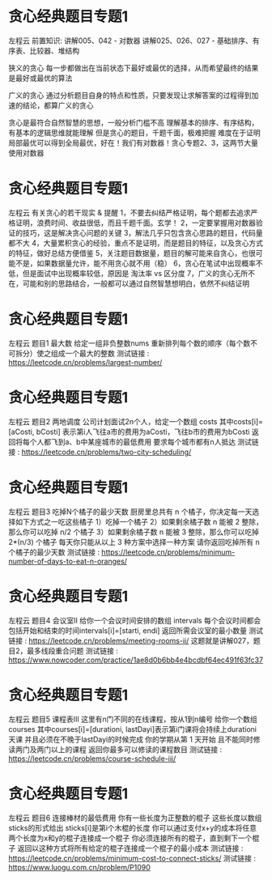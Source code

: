 <!-- Slide number: 1 -->
# 贪心经典题目专题1
左程云
前置知识:
讲解005、042 - 对数器
讲解025、026、027 - 基础排序、有序表、比较器、堆结构

狭义的贪心
每一步都做出在当前状态下最好或最优的选择，从而希望最终的结果是最好或最优的算法

广义的贪心
通过分析题目自身的特点和性质，只要发现让求解答案的过程得到加速的结论，都算广义的贪心

贪心是最符合自然智慧的思想，一般分析门槛不高
理解基本的排序、有序结构，有基本的逻辑思维就能理解
但是贪心的题目，千题千面，极难把握
难度在于证明局部最优可以得到全局最优，好在！我们有对数器！贪心专题2、3，这两节大量使用对数器

<!-- Slide number: 2 -->
# 贪心经典题目专题1
左程云
有关贪心的若干现实 & 提醒
1，不要去纠结严格证明，每个题都去追求严格证明，浪费时间、收益很低，而且千题千面。玄学！
2，一定要掌握用对数器验证的技巧，这是解决贪心问题的关键
3，解法几乎只包含贪心思路的题目，代码量都不大
4，大量累积贪心的经验，重点不是证明，而是题目的特征，以及贪心方式的特征，做好总结方便借鉴
5，关注题目数据量，题目的解可能来自贪心，也很可能不是，如果数据量允许，能不用贪心就不用（稳）
6，贪心在笔试中出现概率不低，但是面试中出现概率较低，原因是 淘汰率 vs 区分度
7，广义的贪心无所不在，可能和别的思路结合，一般都可以通过自然智慧想明白，依然不纠结证明

<!-- Slide number: 3 -->
# 贪心经典题目专题1
左程云
题目1
最大数
给定一组非负整数nums
重新排列每个数的顺序（每个数不可拆分）使之组成一个最大的整数
测试链接 : https://leetcode.cn/problems/largest-number/

<!-- Slide number: 4 -->
# 贪心经典题目专题1
左程云
题目2
两地调度
公司计划面试2n个人，给定一个数组 costs
其中costs[i]=[aCosti, bCosti]
表示第i人飞往a市的费用为aCosti，飞往b市的费用为bCosti
返回将每个人都飞到a、b中某座城市的最低费用
要求每个城市都有n人抵达
测试链接 : https://leetcode.cn/problems/two-city-scheduling/

<!-- Slide number: 5 -->
# 贪心经典题目专题1
左程云
题目3
吃掉N个橘子的最少天数
厨房里总共有 n 个橘子，你决定每一天选择如下方式之一吃这些橘子
1）吃掉一个橘子
2）如果剩余橘子数 n 能被 2 整除，那么你可以吃掉 n/2 个橘子
3）如果剩余橘子数 n 能被 3 整除，那么你可以吃掉 2*(n/3) 个橘子
每天你只能从以上 3 种方案中选择一种方案
请你返回吃掉所有 n 个橘子的最少天数
测试链接 : https://leetcode.cn/problems/minimum-number-of-days-to-eat-n-oranges/

<!-- Slide number: 6 -->
# 贪心经典题目专题1
左程云
题目4
会议室II
给你一个会议时间安排的数组 intervals
每个会议时间都会包括开始和结束的时间intervals[i]=[starti, endi]
返回所需会议室的最小数量
测试链接 : https://leetcode.cn/problems/meeting-rooms-ii/
这题就是讲解027，题目2，最多线段重合问题
测试链接 : https://www.nowcoder.com/practice/1ae8d0b6bb4e4bcdbf64ec491f63fc37

<!-- Slide number: 7 -->
# 贪心经典题目专题1
左程云
题目5
课程表III
这里有n门不同的在线课程，按从1到n编号
给你一个数组courses
其中courses[i]=[durationi, lastDayi]表示第i门课将会持续上durationi天课
并且必须在不晚于lastDayi的时候完成
你的学期从第 1 天开始
且不能同时修读两门及两门以上的课程
返回你最多可以修读的课程数目
测试链接 : https://leetcode.cn/problems/course-schedule-iii/

<!-- Slide number: 8 -->
# 贪心经典题目专题1
左程云
题目6
连接棒材的最低费用
你有一些长度为正整数的棍子
这些长度以数组sticks的形式给出
sticks[i]是第i个木棍的长度
你可以通过支付x+y的成本将任意两个长度为x和y的棍子连接成一个棍子
你必须连接所有的棍子，直到剩下一个棍子
返回以这种方式将所有给定的棍子连接成一个棍子的最小成本
测试链接 : https://leetcode.cn/problems/minimum-cost-to-connect-sticks/
测试链接 : https://www.luogu.com.cn/problem/P1090
